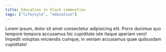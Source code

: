 ```yaml
---
title: Education in black communties
tags: ["lifestyle", "education"]
---
```


  Lorem ipsum, dolor sit amet consectetur adipisicing elit. Porro ducimus quo
  tempore tempora accusamus hic cupiditate iste itaque aperiam vero! Impedit
  voluptas reiciendis cumque, in veniam accusamus quae quibusdam cupiditate!
